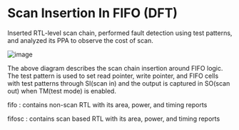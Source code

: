# Scan Insertion In FIFO (DFT)

Inserted RTL-level scan chain, performed fault detection using test patterns, and analyzed its PPA to observe the cost of scan.

![image](https://github.com/bhavinpt/fifo-scan-dft/assets/117598876/f655d372-3055-4e32-92f7-be8597898756)

The above diagram describes the scan chain insertion around FIFO logic. 
The test pattern is used to set read pointer, write pointer, and FIFO cells with test patterns through SI(scan in) and the output is captured in SO(scan out) when TM(test mode) is enabled.

fifo : contains non-scan RTL with its area, power, and timing reports

fifosc : contains scan based RTL with its area, power, and timing reports

